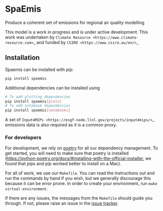 # SpaEmis

<!--- sec-begin-description -->

Produce a coherent set of emissions for regional air quality modelling


This model is a work in progress and is under active development. This work was undertaken
by `Climate Resource <https://www.climate-resource.com>`_ and funded by `CSIRO <https://www.csiro.au/en/>`_
<!--- sec-end-description -->

## Installation

<!--- sec-begin-installation -->

Spaemis can be installed with pip:

```bash
pip install spaemis
```

Additional dependencies can be installed using

```bash
# To add plotting dependencies
pip install spaemis[plots]
# To add notebook dependencies
pip install spaemis[notebooks]
```

A set of `Input4MIPs <https://esgf-node.llnl.gov/projects/input4mips/>`_ emissions data
is also required as it is a common proxy.

<!--- sec-end-installation -->

<!--- sec-begin-installation-dev -->

### For developers

For development, we rely on [poetry](https://python-poetry.org) for all our
dependency management. To get started, you will need to make sure that poetry
is installed
(https://python-poetry.org/docs/#installing-with-the-official-installer, we
found that pipx and pip worked better to install on a Mac).

For all of work, we use our `Makefile`.
You can read the instructions out and run the commands by hand if you wish,
but we generally discourage this because it can be error prone.
In order to create your environment, run `make virtual-environment`.

If there are any issues, the messages from the `Makefile` should guide you
through. If not, please raise an issue in the [issue tracker][issue tracker].

<!--- sec-end-installation-dev -->

<!--- sec-begin-links -->

[issue tracker]: https://github.com/climate-resource/spaemis/issues

<!--- sec-end-links -->
